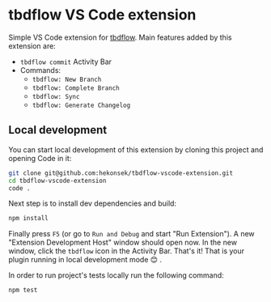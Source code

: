 # tbdflow VS Code extension

Simple VS Code extension for [tbdflow](https://github.com/cladam/tbdflow). Main features added by this extension are:
- `tbdflow commit` Activity Bar
- Commands:
    - `tbdflow: New Branch`
    - `tbdflow: Complete Branch`
    - `tbdflow: Sync`
    - `tbdflow: Generate Changelog`

##  Local development

You can start local development of this extension by cloning this project and opening Code in it:

```bash
git clone git@github.com:hekonsek/tbdflow-vscode-extension.git
cd tbdflow-vscode-extension
code .
```

Next step is to install dev dependencies and build:

```bash
npm install
```

Finally press `F5` (or go to `Run and Debug` and start "Run Extension"). A new "Extension Development Host" window should open now. In the new window, click the `tbdflow` icon in the Activity Bar. That's it! That is your plugin running in local development mode 😊 .

In order to run project's tests locally run the following command:

```bash
npm test
```
